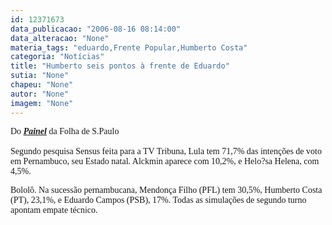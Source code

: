 ```yaml
---
id: 12371673
data_publicacao: "2006-08-16 08:14:00"
data_alteracao: "None"
materia_tags: "eduardo,Frente Popular,Humberto Costa"
categoria: "Notícias"
title: "Humberto seis pontos à frente de Eduardo"
sutia: "None"
chapeu: "None"
autor: "None"
imagem: "None"
---
```

<p><P><FONT face=Verdana>Do <EM><STRONG><A href=\"https://www1.folha.uol.com.br/fsp/brasil/fc1608200601.htm\" target=_blank>Painel</A></STRONG></EM> da Folha de S.Paulo<BR>&nbsp;<BR>Segundo pesquisa Sensus feita para a TV Tribuna, Lula tem 71,7% das intenções de voto em Pernambuco, seu Estado natal. Alckmin aparece com 10,2%, e Helo?sa Helena, com 4,5%.</FONT></P></p>
<p><P><FONT face=Verdana>Bololô. Na sucessão pernambucana, Mendonça Filho (PFL) tem 30,5%, Humberto Costa (PT), 23,1%, e Eduardo Campos (PSB), 17%. Todas as simulações de segundo turno apontam empate técnico.</P></FONT> </p>

